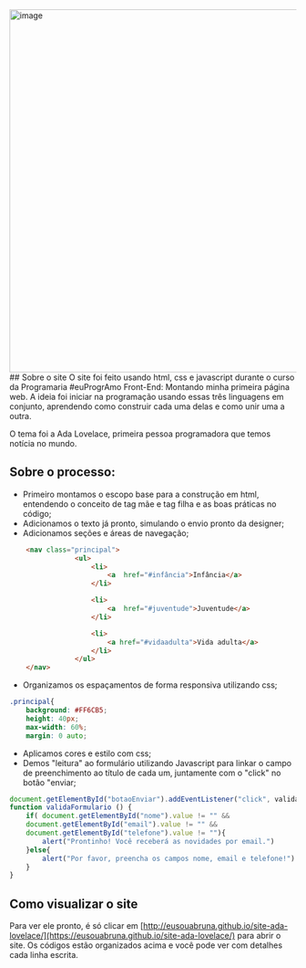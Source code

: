 <img width="1226" height="636" alt="image" src="https://github.com/user-attachments/assets/0ba712a5-1e95-4171-b303-752c01bc606f" />  
## Sobre o site
O site foi feito usando html, css e javascript durante o curso da Programaria #euProgrAmo Front-End: Montando minha primeira página web. A ideia foi iniciar na programação 
usando essas três linguagens em conjunto, aprendendo como construir cada uma delas e como unir uma a outra.  

O tema foi a Ada Lovelace, primeira pessoa programadora que temos notícia no mundo.  
## Sobre o processo:  
* Primeiro montamos o escopo base para a construção em html, entendendo o conceito de tag mãe e tag filha e as boas práticas no código;
* Adicionamos o texto já pronto, simulando o envio pronto da designer;
* Adicionamos seções e áreas de navegação;
```html para HTML
    <nav class="principal">
                <ul>
                    <li>
                        <a  href="#infância">Infância</a>
                    </li>

                    <li>
                        <a  href="#juventude">Juventude</a>
                    </li>

                    <li>
                        <a href="#vidaadulta">Vida adulta</a>
                    </li>
                </ul>
    </nav>
```
* Organizamos os espaçamentos de forma responsiva utilizando css;  
```css para CSS
.principal{
    background: #FF6CB5;
    height: 40px;
    max-width: 60%;
    margin: 0 auto;
```
* Aplicamos cores e estilo com css;
* Demos "leitura" ao formulário utilizando Javascript para linkar o campo de preenchimento ao título de cada um, juntamente com o "click" no botão "enviar;
```javascript para JAVASCRIPT
document.getElementById("botaoEnviar").addEventListener("click", validaFormulario)
function validaFormulario () {
    if( document.getElementById("nome").value != "" &&
    document.getElementById("email").value != "" &&
    document.getElementById("telefone").value != ""){
        alert("Prontinho! Você receberá as novidades por email.")
    }else{
        alert("Por favor, preencha os campos nome, email e telefone!")
    }
}
```
## Como visualizar o site  
Para ver ele pronto, é só clicar em [http://eusouabruna.github.io/site-ada-lovelace/](https://eusouabruna.github.io/site-ada-lovelace/) para abrir o site. Os códigos estão 
organizados acima e você pode ver com detalhes cada linha escrita.

